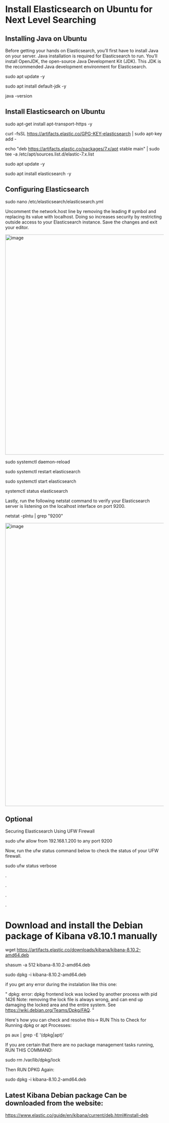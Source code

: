 # Install Elasticsearch on Ubuntu for Next Level Searching

## Installing Java on Ubuntu

Before getting your hands on Elasticsearch, you’ll first have to install Java on your server. Java installation is required for Elasticsearch to run.
You’ll install OpenJDK, the open-source Java Development Kit (JDK). This JDK is the recommended Java development environment for Elasticsearch.

sudo apt update -y

sudo apt install default-jdk -y

java -version


## Install Elasticsearch on Ubuntu

sudo apt-get install apt-transport-https -y

curl -fsSL https://artifacts.elastic.co/GPG-KEY-elasticsearch | sudo apt-key add -

echo "deb https://artifacts.elastic.co/packages/7.x/apt stable main" | sudo tee -a /etc/apt/sources.list.d/elastic-7.x.list

sudo apt update -y

sudo apt install elasticsearch -y


## Configuring Elasticsearch

sudo nano /etc/elasticsearch/elasticsearch.yml

Uncomment the network.host line by removing the leading # symbol and replacing its value with localhost. Doing so increases security by restricting outside access to your Elasticsearch instance.
Save the changes and exit your editor.

<img src="https://adamtheautomator.com/wp-content/uploads/2022/04/image-653.png" alt="image" width="700">


sudo systemctl daemon-reload

sudo systemctl restart elasticsearch

sudo systemctl start elasticsearch

systemctl status elasticsearch


Lastly, run the following netstat command to verify your Elasticsearch server is listening on the localhost interface on port 9200.

netstat -plntu | grep "9200"

<img src="https://adamtheautomator.com/wp-content/uploads/2022/04/image-655.png" alt="image" width="900">




## Optional

Securing Elasticsearch Using UFW Firewall

sudo ufw allow from 192.168.1.200 to any port 9200

Now, run the ufw status command below to check the status of your UFW firewall.

sudo ufw status verbose

.

.

.

.

# Download and install the Debian package of Kibana v8.10.1 manually

wget https://artifacts.elastic.co/downloads/kibana/kibana-8.10.2-amd64.deb

shasum -a 512 kibana-8.10.2-amd64.deb 

sudo dpkg -i kibana-8.10.2-amd64.deb

if you get any error during the instalation like this one: 

" dpkg: error: dpkg frontend lock was locked by another process with pid 1426
Note: removing the lock file is always wrong, and can end up damaging the
locked area and the entire system. See <https://wiki.debian.org/Teams/Dpkg/FAQ>. "

Here's how you can check and resolve this-> RUN This to Check for Running dpkg or apt Processes: 

ps aux | grep -E '(dpkg|apt)'

If you are certain that there are no package management tasks running, RUN THIS COMMAND:

sudo rm /var/lib/dpkg/lock

Then RUN DPKG Again: 

sudo dpkg -i kibana-8.10.2-amd64.deb


## Latest Kibana Debian package Can be downloaded from the website:

https://www.elastic.co/guide/en/kibana/current/deb.html#install-deb


